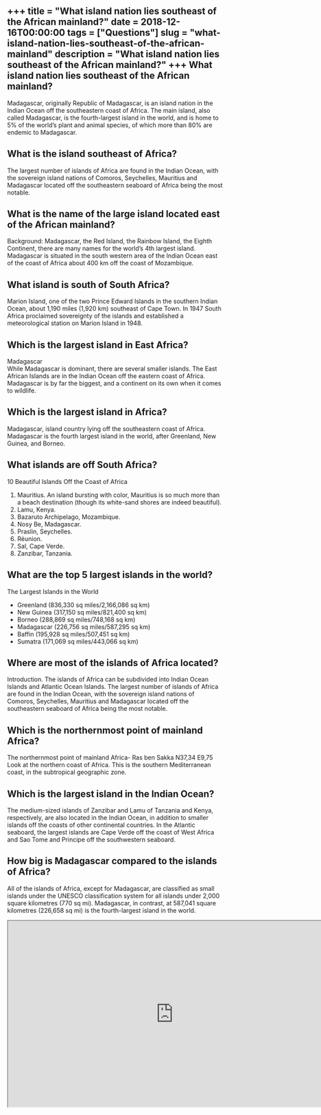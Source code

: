 +++
title = "What island nation lies southeast of the African mainland?"
date = 2018-12-16T00:00:00
tags = ["Questions"]
slug = "what-island-nation-lies-southeast-of-the-african-mainland"
description = "What island nation lies southeast of the African mainland?"
+++
What island nation lies southeast of the African mainland?
----------------------------------------------------------

Madagascar, originally Republic of Madagascar, is an island nation in the Indian Ocean off the southeastern coast of Africa. The main island, also called Madagascar, is the fourth-largest island in the world, and is home to 5% of the world’s plant and animal species, of which more than 80% are endemic to Madagascar.

What is the island southeast of Africa?
---------------------------------------

The largest number of islands of Africa are found in the Indian Ocean, with the sovereign island nations of Comoros, Seychelles, Mauritius and Madagascar located off the southeastern seaboard of Africa being the most notable.

What is the name of the large island located east of the African mainland?
--------------------------------------------------------------------------

Background: Madagascar, the Red Island, the Rainbow Island, the Eighth Continent, there are many names for the world’s 4th largest island. Madagascar is situated in the south western area of the Indian Ocean east of the coast of Africa about 400 km off the coast of Mozambique.

What island is south of South Africa?
-------------------------------------

Marion Island, one of the two Prince Edward Islands in the southern Indian Ocean, about 1,190 miles (1,920 km) southeast of Cape Town. In 1947 South Africa proclaimed sovereignty of the islands and established a meteorological station on Marion Island in 1948.

Which is the largest island in East Africa?
-------------------------------------------

Madagascar  
While Madagascar is dominant, there are several smaller islands. The East African Islands are in the Indian Ocean off the eastern coast of Africa. Madagascar is by far the biggest, and a continent on its own when it comes to wildlife.

Which is the largest island in Africa?
--------------------------------------

Madagascar, island country lying off the southeastern coast of Africa. Madagascar is the fourth largest island in the world, after Greenland, New Guinea, and Borneo.

What islands are off South Africa?
----------------------------------

10 Beautiful Islands Off the Coast of Africa

1. Mauritius. An island bursting with color, Mauritius is so much more than a beach destination (though its white-sand shores are indeed beautiful).
2. Lamu, Kenya.
3. Bazaruto Archipelago, Mozambique.
4. Nosy Be, Madagascar.
5. Praslin, Seychelles.
6. Réunion.
7. Sal, Cape Verde.
8. Zanzibar, Tanzania.

What are the top 5 largest islands in the world?
------------------------------------------------

The Largest Islands in the World

- Greenland (836,330 sq miles/2,166,086 sq km)
- New Guinea (317,150 sq miles/821,400 sq km)
- Borneo (288,869 sq miles/748,168 sq km)
- Madagascar (226,756 sq miles/587,295 sq km)
- Baffin (195,928 sq miles/507,451 sq km)
- Sumatra (171,069 sq miles/443,066 sq km)

Where are most of the islands of Africa located?
------------------------------------------------

Introduction. The islands of Africa can be subdivided into Indian Ocean Islands and Atlantic Ocean Islands. The largest number of islands of Africa are found in the Indian Ocean, with the sovereign island nations of Comoros, Seychelles, Mauritius and Madagascar located off the southeastern seaboard of Africa being the most notable.

Which is the northernmost point of mainland Africa?
---------------------------------------------------

The northernmost point of mainland Africa- Ras ben Sakka N37,34 E9,75 Look at the northern coast of Africa. This is the southern Mediterranean coast, in the subtropical geographic zone.

Which is the largest island in the Indian Ocean?
------------------------------------------------

The medium-sized islands of Zanzibar and Lamu of Tanzania and Kenya, respectively, are also located in the Indian Ocean, in addition to smaller islands off the coasts of other continental countries. In the Atlantic seaboard, the largest islands are Cape Verde off the coast of West Africa and Sao Tome and Principe off the southwestern seaboard.

How big is Madagascar compared to the islands of Africa?
--------------------------------------------------------

All of the islands of Africa, except for Madagascar, are classified as small islands under the UNESCO classification system for all islands under 2,000 square kilometres (770 sq mi). Madagascar, in contrast, at 587,041 square kilometres (226,658 sq mi) is the fourth-largest island in the world.

<iframe allow="accelerometer; autoplay; clipboard-write; encrypted-media; gyroscope; picture-in-picture" allowfullscreen="" class="__youtube_prefs__  epyt-is-override  no-lazyload" data-no-lazy="1" data-origheight="433" data-origwidth="770" data-skipgform_ajax_framebjll="" height="433" id="_ytid_68674" loading="lazy" src="https://www.youtube.com/embed/TZ0j6kr4ZJ0?enablejsapi=1&autoplay=0&cc_load_policy=0&cc_lang_pref=&iv_load_policy=1&loop=0&modestbranding=0&rel=1&fs=1&playsinline=0&autohide=2&theme=dark&color=red&controls=1&" title="YouTube player" width="770"></iframe>